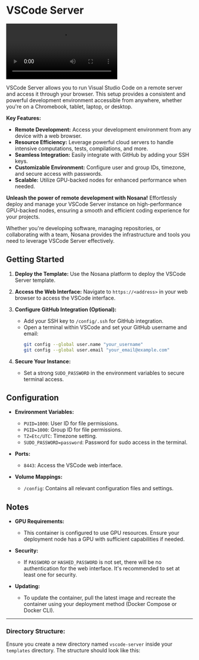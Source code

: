 # VSCode Server

![VSCode Server](https://raw.githubusercontent.com/nosana-ci/templates/refs/heads/main/templates/vscode-server/vscode_server.mp4)

VSCode Server allows you to run Visual Studio Code on a remote server and access it through your browser. This setup provides a consistent and powerful development environment accessible from anywhere, whether you're on a Chromebook, tablet, laptop, or desktop.

**Key Features:**

- **Remote Development:** Access your development environment from any device with a web browser.
- **Resource Efficiency:** Leverage powerful cloud servers to handle intensive computations, tests, compilations, and more.
- **Seamless Integration:** Easily integrate with GitHub by adding your SSH keys.
- **Customizable Environment:** Configure user and group IDs, timezone, and secure access with passwords.
- **Scalable:** Utilize GPU-backed nodes for enhanced performance when needed.

**Unleash the power of remote development with Nosana!** Effortlessly deploy and manage your VSCode Server instance on high-performance GPU-backed nodes, ensuring a smooth and efficient coding experience for your projects.

Whether you're developing software, managing repositories, or collaborating with a team, Nosana provides the infrastructure and tools you need to leverage VSCode Server effectively.

## Getting Started

1. **Deploy the Template:**
   Use the Nosana platform to deploy the VSCode Server template.

2. **Access the Web Interface:**
   Navigate to `https://<address>` in your web browser to access the VSCode interface.

3. **Configure GitHub Integration (Optional):**
   - Add your SSH key to `/config/.ssh` for GitHub integration.
   - Open a terminal within VSCode and set your GitHub username and email:
     ```bash
     git config --global user.name "your_username"
     git config --global user.email "your_email@example.com"
     ```

4. **Secure Your Instance:**
   - Set a strong `SUDO_PASSWORD` in the environment variables to secure terminal access.

## Configuration

- **Environment Variables:**
  - `PUID=1000`: User ID for file permissions.
  - `PGID=1000`: Group ID for file permissions.
  - `TZ=Etc/UTC`: Timezone setting.
  - `SUDO_PASSWORD=password`: Password for sudo access in the terminal.

- **Ports:**
  - `8443`: Access the VSCode web interface.

- **Volume Mappings:**
  - `/config`: Contains all relevant configuration files and settings.

## Notes

- **GPU Requirements:**
  - This container is configured to use GPU resources. Ensure your deployment node has a GPU with sufficient capabilities if needed.

- **Security:**
  - If `PASSWORD` or `HASHED_PASSWORD` is not set, there will be no authentication for the web interface. It's recommended to set at least one for security.

- **Updating:**
  - To update the container, pull the latest image and recreate the container using your deployment method (Docker Compose or Docker CLI).

---

### **Directory Structure:**

Ensure you create a new directory named `vscode-server` inside your `templates` directory. The structure should look like this:

